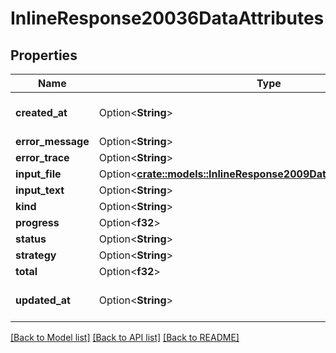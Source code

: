# InlineResponse20036DataAttributes

## Properties

Name | Type | Description | Notes
------------ | ------------- | ------------- | -------------
**created_at** | Option<**String**> | ISO 8601 date and time | [optional]
**error_message** | Option<**String**> |  | [optional]
**error_trace** | Option<**String**> |  | [optional]
**input_file** | Option<[**crate::models::InlineResponse2009DataAttributesThumbnail**](inline_response_200_9_data_attributes_thumbnail.md)> |  | [optional]
**input_text** | Option<**String**> |  | [optional]
**kind** | Option<**String**> |  | [optional]
**progress** | Option<**f32**> |  | [optional]
**status** | Option<**String**> |  | [optional]
**strategy** | Option<**String**> |  | [optional]
**total** | Option<**f32**> |  | [optional]
**updated_at** | Option<**String**> | ISO 8601 of last modification | [optional]

[[Back to Model list]](../README.md#documentation-for-models) [[Back to API list]](../README.md#documentation-for-api-endpoints) [[Back to README]](../README.md)


